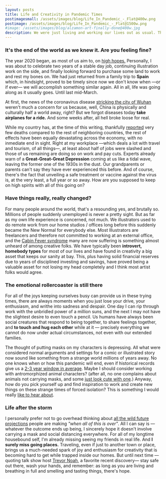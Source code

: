```yaml
---
layout: posts
title: Life and Creativity in Pandemic Times
postimagesmall: /assets/images/blog/Life_In_Pandemic_-_Flat@400w.png
postimage: /assets/images/blog/Life_In_Pandemic_-_Flat@1500w.png
#image: /assets/images/blog/alzamon-art-finally-done@400w.jpg 
description: We were just living and working our lives out as usual. Then COVID-19 happened.
---
```


### It's the end of the world as we knew it. Are you feeling fine?

The year 2020 began, as most of us aim to, on [high hopes.](/assets/images/portfolio/2020_i_happyNewYear@1500w.jpg) Personally, I was about to celebrate two years of a stable day job, continuing illustration work on the side, and finally looking forward to purchase some land to work and rest my bones on. We had just returned from a family trip to **Spain** which, in hindsight, proved to be timely since now we don't know when —or if ever— we will accomplish something similar again. All in all, life was going along as it usually goes. Until last mid-March.

At first, the news of the coronavirus disease [stricking the city of Wuhan](https://www.nytimes.com/article/coronavirus-timeline.html) weren't much a concern for us because, well, China is physically and culturally half a world away, right? But we forgot diseases today **take airplanes for a ride.** And some weeks after, all hell broke loose for real.

While my country has, at the time of this writing, thankfully [reported](https://www.ccss.sa.cr/web/coronavirus/estadistica) very few deaths compared to the rest of neighboring countries, the rest of effects have been equally devastating across the economy, with no inmediate end in sight. Right at my workplace —which deals a lot with travel and tourism, of all things—, at least about half of jobs were slashed and those of us remaining are doing so on work and pay cuts. Experts already warn of a **Great-Great-Great Depression** coming at us like a tidal wave, leaving the former one of the 1930s in the dust. Our grandparents or parents can't say they have ever experienced this before. And of course, there's the fact that unveiling a safe treatment or vaccine against the virus is, at the very least, a full year or so away. How are you supposed to keep on high spirits with all of this going on?

### Have things really, really changed?

For many people around the world, that's a resounding yes, and brutally so. Millions of people suddenly unemployed is never a pretty sight. But as far as my own life experience is concerned, not much. We illustrators used to do remote work from our home studios / offices long before this suddenly became the New Normal for everybody else. Most Illustrators are freelancers and therefore not committed to working at an external office, and the [Cabin Fever syndrome](https://en.wikipedia.org/wiki/Cabin_fever) many are now suffering is something almost unheard of among creative folks. We have typically been **introvert, homebody types** for most of our lives and have found in creativity a big asset that keeps our sanity at bay. This, plus having solid financial reserves due to years of disciplined investing and savings, have proved being a valuable asset for not losing my head completely and I think most artist folks would agree.


### The emotional rollercoaster is still there

For all of the joys keeping ourselves busy can provide us in these trying times, there are always moments when you just lose your drive, your enthusiasm, and writhe into sadness and despair. One day I can rip through work with the unbridled power of a million suns, and the next I may not have the slightest desire to even touch a pencil. Us humans have always been social creatures that respond to being together, to share feelings together, and **to touch and hug each other** while at it — precisely everything we cannot do now under actual circumstances, not even with our extended families. 

The thought of putting masks on my characters is depressing. All what were considered normal arguments and settings for a comic or illustrated story now sound like something from a strange world millions of years away. No one knows when or how this pandemic will end, even if historical records give us a [2-3 year window in average](https://www.weforum.org/agenda/2020/03/a-visual-history-of-pandemics). Maybe I should consider working with antromorphized animal characters? (after all, no one complains about animals not carrying masks, and some [just look cute with one](https://www.spiritanimal.info/raccoon-spirit-animal/).) Anyway, how do you pick yourself up and find inspiration to work and create new things on these strange times of forced isolation? This is something I would really [like to hear about](/about/).

### Life after the storm

<p class="closing">I personally prefer not to go overhead thinking about <a href="https://www.quora.com/What-will-life-be-like-after-the-coronavirus-pandemic-subsides">all the wild future projections</a> people are making <em>"when all of this is over"</em>. All I can say is —  whatever the outcome ends up being, I sincerely hope it doesn't involve carrying a mask and social distancing everywhere. For all of my longtime housebound self, I'm already missing seeing my friends in real life. And <strong>I surely miss going places.</strong> Traveling, even if just to another town or place, brings us a much-needed spark of joy and enthusiasm for creativity that is becoming hard to get while trapped inside our homes. But until next time —quoting talk show host <a href="https://www.youtube.com/channel/UCwWhs_6x42TyRM4Wstoq8HA">Trevor Noah</a>, a favorite recent discovery— stay safe out there, wash your hands, and remember: as long as you are living and breathing in full and smelling and tasting things, there's hope.</p>